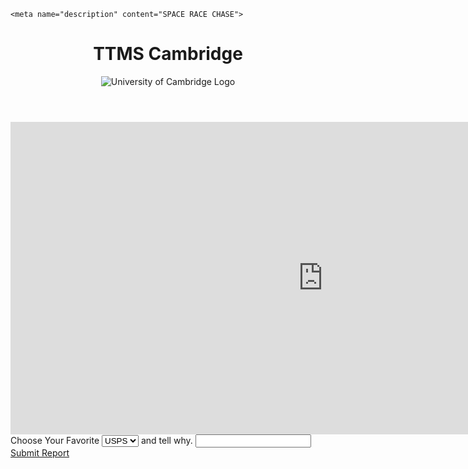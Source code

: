 
<html>
<body>
  <head>
   
  
 <link rel="stylesheet" href="https://static.parastorage.com/services/santa-editor/1.1659.8/cssCache/packages/rEditor/src/main/editor.css" type="text/css" />


    <meta name="description" content="SPACE RACE CHASE">
  <meta name="keywords" content="Mailboxes, Mailbox, Nasa,CIA, Space Shuttles, JFK">
  <meta name="author" content="Empty Engineering">

  </head>
<header>
<h1>TTMS Cambridge</h1>
  <img src="http://www.cudgs.org.uk/wp-content/uploads/2017/05/university-of-cambridge-logo-2.png"
       alt="University of Cambridge Logo">
  <link href="http://www.cam.ac.uk"></link>
  </img>
</header>
<iframe src='https://minnit.chat/Cambridge?embedwebdark' width='1000' height='500' style='border:none;' allowTransparency='true'></iframe><br>

<div class="decischoice">
<label for="sel1">Choose Your Favorite</label>
<select class="form-control" id="sel1">
<option>USPS</option>
<option>NASA</option>
<option>CIA</option>
</select>
<label  for="input1">and tell why.</label>
<input class="form-group" id="usr" type="text">
<a href="https://empty-engineering.github.io/submissionpage/" class="btn" role="button">Submit Report</a>

</div>

